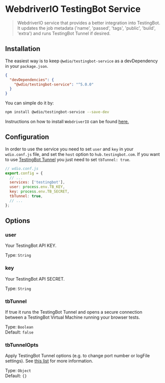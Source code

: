 WebdriverIO TestingBot Service
==============================

> WebdriverIO service that provides a better integration into TestingBot. It updates the job metadata ('name', 'passed', 'tags', 'public', 'build', 'extra') and runs TestingBot Tunnel if desired.

## Installation

The easiest way is to keep `@wdio/testingbot-service` as a devDependency in your `package.json`.

```json
{
  "devDependencies": {
    "@wdio/testingbot-service": "^5.0.0"
  }
}
```

You can simple do it by:

```bash
npm install @wdio/testingbot-service --save-dev
```

Instructions on how to install `WebdriverIO` can be found [here.](https://webdriver.io/docs/gettingstarted.html)

## Configuration

In order to use the service you need to set `user` and `key` in your `wdio.conf.js` file, and set the `host` option to `hub.testingbot.com`. If you want to use [TestingBot Tunnel](https://testingbot.com/support/other/tunnel)
you just need to set `tbTunnel: true`.

```js
// wdio.conf.js
export.config = {
  // ...
  services: ['testingbot'],
  user: process.env.TB_KEY,
  key: process.env.TB_SECRET,
  tbTunnel: true,
  // ...
};
```

## Options

### user
Your TestingBot API KEY.

Type: `String`

### key
Your TestingBot API SECRET.

Type: `String`

### tbTunnel
If true it runs the TestingBot Tunnel and opens a secure connection between a TestingBot Virtual Machine running your browser tests.

Type: `Boolean`<br>
Default: `false`

### tbTunnelOpts
Apply TestingBot Tunnel options (e.g. to change port number or logFile settings). See [this list](https://github.com/testingbot/testingbot-tunnel-launcher) for more information.

Type: `Object`<br>
Default: `{}`
